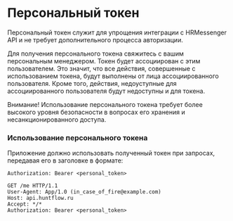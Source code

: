 # Персональный токен

Персональный токен служит для упрощения интеграции с HRMessenger API и не требует дополнительного процесса авторизации.

Для получения персонального токена свяжитесь с вашим персональным менеджером. Токен будет ассоциирован с этим пользователем. Это значит, что все действия, совершенные с использованием токена, будут выполнены от лица ассоциированного пользователя. Кроме того, действия, недоуступные для ассоциированного пользователя будут недоступны и для токена.

Внимание! Использование персонального токена требует более высокого уровня безопасности в вопросах его хранения и несанкционированного доступа.

### Использование персонального токена

Приложение должно использовать полученный токен при запросах, 
передавая его в заголовке в формате:

```Authorization: Bearer <personal_token>```


```http
GET /me HTTP/1.1
User-Agent: App/1.0 (in_case_of_fire@example.com)
Host: api.huntflow.ru
Accept: */*
Authorization: Bearer <personal_token>
```
